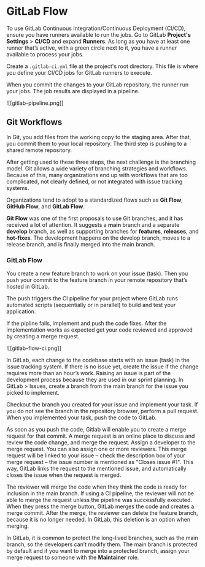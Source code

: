 # GitLab Flow

To use GitLab Continuous Integration/Continuous Deployment (CI/CD), ensure you have runners available to run the jobs. Go to GitLab **Project's Settings** > **CI/CD** and expand **Runners**. As long as you have at least one runner that’s active, with a green circle next to it, you have a runner available to process your jobs.

Create a `.gitlab-ci.yml` file at the project's root directory. This file is where you define your CI/CD jobs for GitLab runners to execute.

When you commit the changes to your GitLab repository, the runner run your jobs. The job results are displayed in a pipeline.

![[gitlab-pipeline.png]]

## Git Workflows

In Git, you add files from the working copy to the staging area. After that, you commit them to your local repository. The third step is pushing to a shared remote repository.

After getting used to these three steps, the next challenge is the branching model. Git allows a wide variety of branching strategies and workflows. Because of this, many organizations end up with workflows that are too complicated, not clearly defined, or not integrated with issue tracking systems.

Organizations tend to adopt to a standardized flows such as **Git Flow**, **GitHub Flow**, and **GitLab Flow**.

**Git Flow** was one of the first proposals to use Git branches, and it has received a lot of attention. It suggests a **main** branch and a separate **develop** branch, as well as supporting branches for **features**, **releases**, and **hot-fixes**. The development happens on the develop branch, moves to a release branch, and is finally merged into the main branch.

### GitLab Flow

You create a new feature branch to work on your issue (task). Then you push your commit to the feature branch in your remote repository that’s hosted in GitLab.

The push triggers the CI pipeline for your project where GitLab runs automated scripts (sequentially or in parallel) to build and test your application.

If the pipline fails, implement and push the code fixes. After the implementation works as expected get your code reviewed and approved by creating a merge request.

![[gitlab-flow-ci.png]]

In GitLab, each change to the codebase starts with an issue (task) in the issue tracking system. If there is no issue yet, create the issue if the change requires more than an hour’s work. Raising an issue is part of the development process because they are used in our sprint planning. In GitLab > Issues, create a branch from the main branch for the issue you picked to implement.

Checkout the branch you created for your issue and implement your task. If you do not see the branch in the repository browser, perform a pull request. When you implemented your task, push the code to GitLab.

As soon as you push the code, Gitlab will enable you to create a merge request for that commit. A merge request is an online place to discuss and review the code change, and merge the request. Assign a developer to the merge request. You can also assign one or more reviewers. This merge request will be linked to your issue – check the description box of your merge request – the issue number is mentioned as "Closes issue #1". This way, GitLab links the request to the mentioned issue, and automatically closes the issue when the request is merged.

The reviewer will merge the code when they think the code is ready for inclusion in the main branch. If using a CI pipeline, the reviewer will not be able to merge the request unless the pipeline was successfully executed. When they press the merge button, GitLab merges the code and creates a merge commit. After the merge, the reviewer can delete the feature branch, because it is no longer needed. In GitLab, this deletion is an option when merging.

In GitLab, it is common to protect the long-lived branches, such as the main branch, so the developers can’t modify them. The main branch is protected by default and if you want to merge into a protected branch, assign your merge request to someone with the **Maintainer** role.
